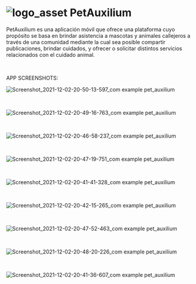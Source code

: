  # ![logo_asset](https://user-images.githubusercontent.com/45349730/148882754-ccc6813a-443e-4beb-a1cf-174039d98ce8.png)  PetAuxilium


PetAuxilium es una aplicación móvil que ofrece una plataforma cuyo propósito se basa en brindar asistencia a mascotas y animales callejeros a través de una comunidad mediante la cual sea posible compartir publicaciones, brindar cuidados, y ofrecer o solicitar distintos servicios relacionados con el cuidado animal. 

<br>

APP SCREENSHOTS:

![Screenshot_2021-12-02-20-50-13-597_com example pet_auxilium](https://user-images.githubusercontent.com/45349730/148883023-0c493860-25ec-4052-8b94-817801dcf77c.jpg)

<br>

![Screenshot_2021-12-02-20-49-16-763_com example pet_auxilium](https://user-images.githubusercontent.com/45349730/148883037-45c141c5-1bb8-450e-9486-4571a700da90.jpg)

<br>

![Screenshot_2021-12-02-20-46-58-237_com example pet_auxilium](https://user-images.githubusercontent.com/45349730/148883110-d1cb4cd1-00df-4eb3-842d-8171cfe7db52.jpg)

<br>

![Screenshot_2021-12-02-20-47-19-751_com example pet_auxilium](https://user-images.githubusercontent.com/45349730/148883143-a4a4ec84-9e1e-451d-87ee-a2385852d33c.jpg)

<br>

![Screenshot_2021-12-02-20-41-41-328_com example pet_auxilium](https://user-images.githubusercontent.com/45349730/148883183-25ff7bc9-dd07-41ce-bb41-39a48f0c97db.jpg)

<br>

![Screenshot_2021-12-02-20-42-15-265_com example pet_auxilium](https://user-images.githubusercontent.com/45349730/148883197-fb27b155-2cd4-42c0-a8f0-d762b59c23b8.jpg)

<br>

![Screenshot_2021-12-02-20-47-52-463_com example pet_auxilium](https://user-images.githubusercontent.com/45349730/148883218-6a957ae4-6ebb-4f52-aba1-c0f770a9d0a6.jpg)

<br>

![Screenshot_2021-12-02-20-48-20-226_com example pet_auxilium](https://user-images.githubusercontent.com/45349730/148883228-cb46dad9-5c78-4943-b52d-108cfac4b8b1.jpg)

<br>

![Screenshot_2021-12-02-20-41-36-607_com example pet_auxilium](https://user-images.githubusercontent.com/45349730/148883254-f3f9b929-d30e-4dc0-a128-6593d5cdc210.jpg)

<br>




